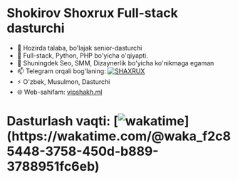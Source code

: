 # Shokirov Shoxrux Full-stack dasturchi
- 🔭 Hozirda talaba, bo'lajak senior-dasturchi
- 🌱 Full-stack, Python, PHP bo'yicha o'qiyapti.
- 💬 Shuningdek Seo, SMM, Dizaynerlik bo'yicha ko'nikmaga egaman
- 📫 Telegram orqali bog'laning: [![SHAXRUX](https://img.shields.io/badge/VIPSHAKH-30302f?style=flat&logo=telegram)](https://t.me/VIPSHAKH) 
- ⚡ O'zbek, Musulmon, Dasturchi
- 🌐 Web-sahifam: [vipshakh.ml](https://vipshakh.ml)

# Dasturlash vaqti: [![wakatime]([[https://wakatime.com/badge/user/vipshakh.svg](https://wakatime.com/badge/user/9bbb3350-4486-40b3-babd-75e87d6c1329.svg)])](https://wakatime.com/@waka_f2c85448-3758-450d-b889-3788951fc6eb)
